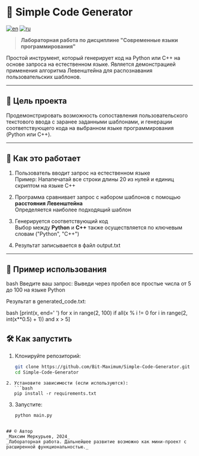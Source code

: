 # 🧠 Simple Code Generator

[![en](https://img.shields.io/badge/lang-en-red.svg)](https://github.com/Bit-Maximum/Simple-Code-Generator/blob/main/README.md)
[![ru](https://img.shields.io/badge/lang-ru-blue.svg)](https://github.com/Bit-Maximum/Simple-Code-Generator/blob/main/Translation/README.ru.md)

> **Лабораторная работа по дисциплине "Современные языки программирования"**

Простой инструмент, который генерирует код на Python или C++ на основе запроса на естественном языке. Является демонстрацией применения алгоритма Левенштейна для распознавания пользовательских шаблонов.

---

## 📌 Цель проекта

Продемонстрировать возможность сопоставления пользовательского текстового ввода с заранее заданными шаблонами, и генерации соответствующего кода на выбранном языке программирования (Python или C++).

---

## 🧩 Как это работает

1. Пользователь вводит запрос на естественном языке  
   Пример: Напапечатай все строки длины 20 из нулей и единиц скриптом на языке C++

2. Программа сравнивает запрос с набором шаблонов с помощью **расстояния Левенштейна**  
   Определяется наиболее подходящий шаблон

3. Генерируется соответствующий код  
   Выбор между **Python** и **C++** также осуществляется по ключевым словам ("Python", "C++")

4. Результат записывается в файл output.txt

---

## 🔧 Пример использования

bash
Введите ваш запрос:
Выведи через пробел все простые числа от 5 до 100 на языке Python


Результат в generated_code.txt:

bash
[print(x, end=' ') for x in range(2, 100) if all(x % i != 0 for i in range(2, int(x**0.5) + 1)) and x > 5]


## 🛠️ Как запустить
1. Клонируйте репозиторий:
   ```bash
   git clone https://github.com/Bit-Maximum/Simple-Code-Generator.git
   cd Simple-Code-Generator
```
2. Установите зависимости (если используются):
   ```bash
   pip install -r requirements.txt
```
3. Запустите:
   ```bash
   python main.py
```

## © Автор
_Максим Меркурьев, 2024_
_Лабораторная работа. Дальнейшее развитие возможно как мини-проект с расширенной функциональностью._
